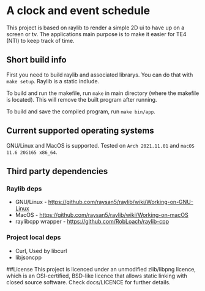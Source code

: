 # A clock and event schedule
This project is based on raylib to render a simple 2D ui to have up on a screen or tv. The applications main purpose is to make it easier for TE4 (NTI) to keep track of time. 

## Short build info
First you need to build raylib and associated librarys. You can do that with `make setup`. Raylib is a static indlude.

To build and run the makefile, run `make` in main directory (where the makefile is located). This will remove the built program after running.

To build and save the compiled program, run `make bin/app`.

## Current supported operating systems
GNU/Linux and MacOS is supported. Tested on `Arch 2021.11.01` and `macOS 11.6 20G165 x86_64`.

## Third party dependencies 
### Raylib deps
* GNU/Linux - https://github.com/raysan5/raylib/wiki/Working-on-GNU-Linux
* MacOS - https://github.com/raysan5/raylib/wiki/Working-on-macOS
* raylibcpp wrapper - https://github.com/RobLoach/raylib-cpp

### Project local deps
* Curl, Used by libcurl
* libjsoncpp

##License
This project is licenced under an unmodified zlib/libpng licence, which is an OSI-certified, BSD-like licence that allows static linking with closed source software. Check docs/LICENCE for further details.
